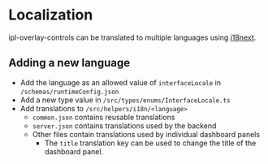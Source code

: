 # Localization

ipl-overlay-controls can be translated to multiple languages using [i18next](https://www.i18next.com/).

## Adding a new language

- Add the language as an allowed value of `interfaceLocale` in `/schemas/runtimeConfig.json`
- Add a new type value in `/src/types/enums/InterfaceLocale.ts`
- Add translations to `/src/helpers/i18n/<language>`
  - `common.json` contains reusable translations
  - `server.json` contains translations used by the backend
  - Other files contain translations used by individual dashboard panels
    - The `title` translation key can be used to change the title of the dashboard panel.
